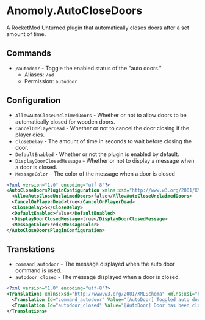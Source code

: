 # Anomoly.AutoCloseDoors
A RocketMod Unturned plugin that automatically closes doors after a set amount of time.

## Commands
- `/autodoor` - Toggle the enabled status of the "auto doors."
  - Aliases: `/ad`
  - Permission: `autodoor`

## Configuration
- `AllowAutoCloseUnclaimedDoors` - Whether or not to allow doors to be automatically closed for wooden doors.
- `CancelOnPlayerDead` - Whether or not to cancel the door closing if the player dies.
- `CloseDelay` - The amount of time in seconds to wait before closing the door.
- `DefaultEnabled` - Whether or not the plugin is enabled by default.
- `DisplayDoorClosedMessage` - Whether or not to display a message when a door is closed.
- `MessageColor` - The color of the message when a door is closed
```xml
<?xml version="1.0" encoding="utf-8"?>
<AutoCloseDoorsPluginConfiguration xmlns:xsd="http://www.w3.org/2001/XMLSchema" xmlns:xsi="http://www.w3.org/2001/XMLSchema-instance">
  <AllowAutoCloseUnclaimedDoors>false</AllowAutoCloseUnclaimedDoors>
  <CancelOnPlayerDead>true</CancelOnPlayerDead>
  <CloseDelay>5</CloseDelay>
  <DefaultEnabled>false</DefaultEnabled>
  <DisplayDoorClosedMessage>true</DisplayDoorClosedMessage>
  <MessageColor>red</MessageColor>
</AutoCloseDoorsPluginConfiguration>
```

## Translations
- `command_autodoor` - The message displayed when the auto door command is used.
- `autodoor_closed` - The message displayed when a door is closed.
```xml
<?xml version="1.0" encoding="utf-8"?>
<Translations xmlns:xsd="http://www.w3.org/2001/XMLSchema" xmlns:xsi="http://www.w3.org/2001/XMLSchema-instance">
  <Translation Id="command_autodoor" Value="[AutoDoor] Toggled auto door: {0}" />
  <Translation Id="autodoor_closed" Value="[AutoDoor] Door has been closed." />
</Translations>
```
